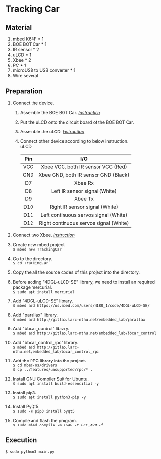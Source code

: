 # Tracking Car

## Material

1. mbed K64F * 1
2. BOE BOT Car * 1
3. IR sensor * 2
4. uLCD * 1
5. Xbee * 2
6. PC * 1
7. microUSB to USB converter * 1
8. Wire several

## Preparation

1. Connect the device.
	1. Assemble the BOE BOT Car. [*Instruction*](http://www1.ee.nthu.edu.tw/ee240500/mbed-lab-12-boe-bot-car.html#assemble-your-propeller-boe-bot)
	2. Put the uLCD onto the circuit board of the BOE BOT Car.
	3. Assemble the uLCD. [*Instruction*](http://www1.ee.nthu.edu.tw/ee240500/mbed-lab-4-liquid-crystal-displays.html#color-lcd-display-ulcd-144g2-ar)
	4. Connect other device according to below instruction.  
         uLCD:  

         Pin|I/O  
         :---:|:---:  
         VCC|Xbee VCC, both IR sensor VCC (Red)  
         GND|Xbee GND, both IR sensor GND (Black)  
         D7|Xbee Rx  
         D8|Left IR sensor signal (White)  
         D9|Xbee Tx  
         D10|Right IR sensor signal (White)  
         D11|Left continuous servos signal (White)  
         D12|Right continuous servos signal (White)  
         
2. Connect two Xbee. [*Instruction*](http://www1.ee.nthu.edu.tw/ee240500/mbed-lab-9-wireless-communication-xbee.html#test-and-configure-xbee-with-screen)

3. Create new mbed project.  
`$ mbed new TrackingCar`

4. Go to the directory.  
`$ cd TrackingCar`

5. Copy the all the source codes of this project into the directory.  

6. Before adding "4DGL-uLCD-SE" library, we need to install an required package mercurial.  
`$ sudo apt install mercurial`

7. Add "4DGL-uLCD-SE" library.  
`$ mbed add https://os.mbed.com/users/4180_1/code/4DGL-uLCD-SE/`

8. Add "parallax" library.  
`$ mbed add http://gitlab.larc-nthu.net/embedded_lab/parallax`

9. Add "bbcar_control" library.  
`$ mbed add http://gitlab.larc-nthu.net/embedded_lab/bbcar_control`

10. Add "bbcar_control_rpc" library.  
`$ mbed add http://gitlab.larc-nthu.net/embedded_lab/bbcar_control_rpc`

11. Add the RPC library into the project.  
`$ cd mbed-os/drivers`  
`$ cp ../features/unsupported/rpc/* .`

12. Install GNU Compiler Suit for Ubuntu.  
`$ sudo apt install build-essencitial -y`

13. Install pip3.  
`$ sudo apt install python3-pip -y`

14. Install PyQt5.  
`$ sudo -H pip3 install pyqt5`

15. Compile and flash the program.  
`$ sudo mbed compile -m K64F -t GCC_ARM -f`

## Execution

`$ sudo python3 main.py`
